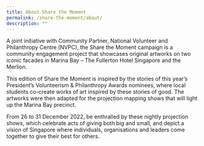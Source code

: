 ```yaml
---
title: About Share the Moment
permalink: /share-the-moment/about/
description: ""
---
```

A joint initiative with Community Partner, National Volunteer and Philanthropy Centre (NVPC), the Share the Moment campaign is a community engagement project that showcases original artworks on two iconic facades in Marina Bay – The Fullerton Hotel Singapore and the Merlion. 

This edition of Share the Moment is inspired by the stories of this year’s President’s Volunteerism & Philanthropy Awards nominees, where local students co-create works of art inspired by these stories of good. The artworks were then adapted for the projection mapping shows that will light up the Marina Bay precinct. 

From 26 to 31 December 2022, be enthralled by these nightly projection shows, which celebrate acts of giving both big and small, and depict a vision of Singapore where individuals, organisations and leaders come together to give their best for others.